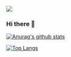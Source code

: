 ![](https://img.shields.io/badge/Zhao-Qi-brightgreen)

### Hi there 👋

<!--
**Zhaoqi-NewBie/Zhaoqi-NewBie** is a ✨ _special_ ✨ repository because its `README.md` (this file) appears on your GitHub profile.

Here are some ideas to get you started:

- 🔭 I’m currently working on ...
- 🌱 I’m currently learning ...
- 👯 I’m looking to collaborate on ...
- 🤔 I’m looking for help with ...
- 💬 Ask me about ...
- 📫 How to reach me: ...
- 😄 Pronouns: ...
- ⚡ Fun fact: ...
-->

[![Anurag's github stats](https://github-readme-stats.vercel.app/api?username=Zhaoqi-NewBie&show_icons=true)](https://github.com/anuraghazra/github-readme-stats)


[![Top Langs](https://github-readme-stats.vercel.app/api/top-langs?username=Zhaoqi-NewBie)](https://github.com/anuraghazra/github-readme-stats)

